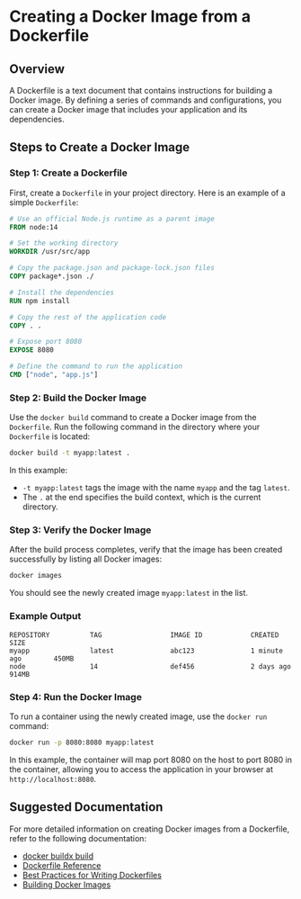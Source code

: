 
# Creating a Docker Image from a Dockerfile

## Overview

A Dockerfile is a text document that contains instructions for building a Docker image. By defining a series of commands and configurations, you can create a Docker image that includes your application and its dependencies.

## Steps to Create a Docker Image

### Step 1: Create a Dockerfile

First, create a `Dockerfile` in your project directory. Here is an example of a simple `Dockerfile`:

```dockerfile
# Use an official Node.js runtime as a parent image
FROM node:14

# Set the working directory
WORKDIR /usr/src/app

# Copy the package.json and package-lock.json files
COPY package*.json ./

# Install the dependencies
RUN npm install

# Copy the rest of the application code
COPY . .

# Expose port 8080
EXPOSE 8080

# Define the command to run the application
CMD ["node", "app.js"]
```

### Step 2: Build the Docker Image

Use the `docker build` command to create a Docker image from the `Dockerfile`. Run the following command in the directory where your `Dockerfile` is located:

```bash
docker build -t myapp:latest .
```

In this example:
- `-t myapp:latest` tags the image with the name `myapp` and the tag `latest`.
- The `.` at the end specifies the build context, which is the current directory.

### Step 3: Verify the Docker Image

After the build process completes, verify that the image has been created successfully by listing all Docker images:

```bash
docker images
```

You should see the newly created image `myapp:latest` in the list.

### Example Output

```
REPOSITORY          TAG                 IMAGE ID            CREATED             SIZE
myapp               latest              abc123              1 minute ago        450MB
node                14                  def456              2 days ago          914MB
```

### Step 4: Run the Docker Image

To run a container using the newly created image, use the `docker run` command:

```bash
docker run -p 8080:8080 myapp:latest
```

In this example, the container will map port 8080 on the host to port 8080 in the container, allowing you to access the application in your browser at `http://localhost:8080`.

## Suggested Documentation

For more detailed information on creating Docker images from a Dockerfile, refer to the following documentation:

- [docker buildx build](https://docs.docker.com/reference/cli/docker/buildx/build/)
- [Dockerfile Reference](https://docs.docker.com/engine/reference/builder/)
- [Best Practices for Writing Dockerfiles](https://docs.docker.com/develop/develop-images/dockerfile_best-practices/)
- [Building Docker Images](https://docs.docker.com/engine/reference/commandline/build/)


